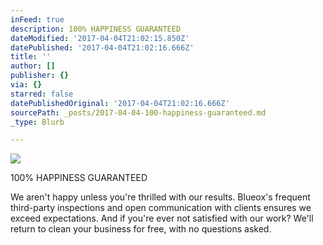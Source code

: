 ```yaml
---
inFeed: true
description: 100% HAPPINESS GUARANTEED
dateModified: '2017-04-04T21:02:15.850Z'
datePublished: '2017-04-04T21:02:16.666Z'
title: ''
author: []
publisher: {}
via: {}
starred: false
datePublishedOriginal: '2017-04-04T21:02:16.666Z'
sourcePath: _posts/2017-04-04-100-happiness-guaranteed.md
_type: Blurb

---
```

![](https://the-grid-user-content.s3-us-west-2.amazonaws.com/91dc0ebb-2247-45c4-9a29-804090432be8.png)

100% HAPPINESS GUARANTEED

We aren't happy unless you're thrilled with our results. Blueox's frequent third-party inspections and open communication with clients ensures we exceed expectations. And if you're ever not satisfied with our work? We'll return to clean your business for free, with no questions asked.
